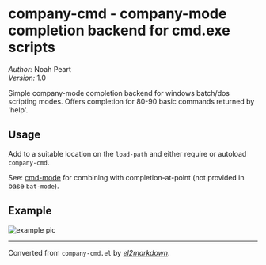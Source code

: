 # company-cmd - company-mode completion backend for cmd.exe scripts

*Author:* Noah Peart<br>
*Version:* 1.0<br>

Simple company-mode completion backend for windows batch/dos scripting modes.
Offers completion for 80-90 basic commands returned by 'help'.

## Usage

Add to a suitable location on the `load-path` and either require or autoload
`company-cmd`.

See: [cmd-mode](http://github.com/nverno/cmd-mode) for combining with
completion-at-point (not provided in base `bat-mode`).

## Example

![example pic](http://raw.githubusercontent.com/nverno/cmd-mode/master/test-cmd.png)



---
Converted from `company-cmd.el` by [*el2markdown*](https://github.com/Lindydancer/el2markdown).
